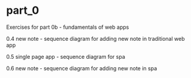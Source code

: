 # part_0
Exercises for part 0b - fundamentals of web apps

0.4 new note - sequence diagram for adding new note in traditional web app

0.5 single page app -  sequence diagram for spa

0.6 new note - sequence diagram for adding new note in spa
